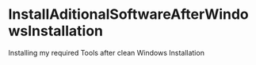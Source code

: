 # InstallAditionalSoftwareAfterWindowsInstallation
 Installing my required Tools after clean Windows Installation
